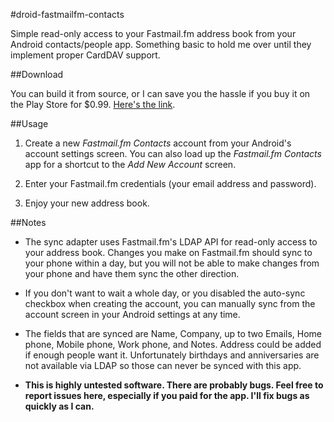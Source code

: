 #droid-fastmailfm-contacts

Simple read-only access to your Fastmail.fm address book from your Android contacts/people app. Something basic to hold me over until they implement proper CardDAV support.

##Download

You can build it from source, or I can save you the hassle if you buy it on the Play Store for $0.99. [Here's the link](https://play.google.com/store/apps/details?id=com.rudism.fastmail.fm.contacts).

##Usage

1. Create a new *Fastmail.fm Contacts* account from your Android's account settings screen. You can also load up the *Fastmail.fm Contacts* app for a shortcut to the *Add New Account* screen.

2. Enter your Fastmail.fm credentials (your email address and password).

3. Enjoy your new address book.

##Notes

- The sync adapter uses Fastmail.fm's LDAP API for read-only access to your address book. Changes you make on Fastmail.fm should sync to your phone within a day, but you will not be able to make changes from your phone and have them sync the other direction.

- If you don't want to wait a whole day, or you disabled the auto-sync checkbox when creating the account, you can manually sync from the account screen in your Android settings at any time.

- The fields that are synced are Name, Company, up to two Emails, Home phone, Mobile phone, Work phone, and Notes. Address could be added if enough people want it. Unfortunately birthdays and anniversaries are not available via LDAP so those can never be synced with this app.

- **This is highly untested software. There are probably bugs. Feel free to report issues here, especially if you paid for the app. I'll fix bugs as quickly as I can.**
